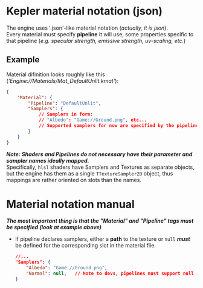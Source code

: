 # Kepler material notation (json)

The engine uses '.json'-like material notation (*actually, it is json*).  
Every material must specify __pipeline__ it will use, some properties specific to that pipeline (*e.g. specular strength, emissive strength, uv-scaling, etc.*)  

## Example
Material difinition looks roughly like this (*'Engine://Materials/Mat_DefaultUnlit.kmat'*):
```json
{
    "Material": {
        "Pipeline": "DefaultUnlit",
        "Samplers": {
            // Samplers in form:
            // "Albedo": "Game://Ground.png", etc...  
            // Supported samplers for now are specified by the pipeline and shaders, so care should be taken
        }
    }
}
```

***Note: Shaders and Pipelines do not necessary have their parameter and sampler names ideally mapped.***  
Specifically, ```hlsl``` shaders have Samplers and Textures as separate objects, but the engine has them as a single ```TTextureSampler2D``` object, thus mappings are rather oriented on slots than the names.

# Material notation manual

***The most important thing is that the "Material" and "Pipeline" tags must be specified (look at example above)***  
* If pipeline declares samplers, either a __path__ to the texture or ```null``` ***must*** be defined for the corresponding slot in the material file. 
  ```json
  //...
  "Samplers": {
      "Albedo": "Game://Ground.png",
      "Normal": null,   // Note to devs, pipelines must support null for sampler slots
  }
  ```

